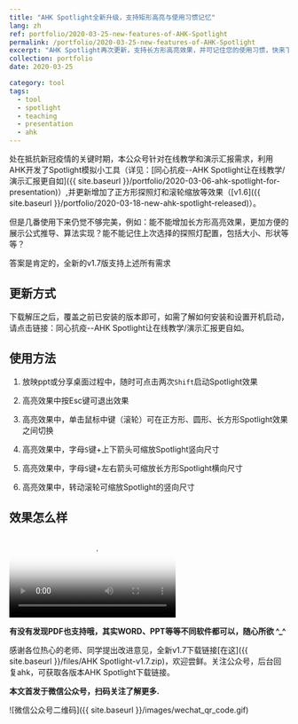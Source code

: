 ```yaml
---
title: "AHK Spotlight全新升级，支持矩形高亮与使用习惯记忆"
lang: zh
ref: portfolio/2020-03-25-new-features-of-AHK-Spotlight
permalink: /portfolio/2020-03-25-new-features-of-AHK-Spotlight
excerpt: "AHK Spotlight再次更新，支持长方形高亮效果，并可记住您的使用习惯，快来下载吧 ^_^<br/><img src='/images/presentation2.jpg'>"
collection: portfolio
date: 2020-03-25

category: tool
tags:
  - tool
  - spotlight
  - teaching
  - presentation
  - ahk
---
```


处在抵抗新冠疫情的关键时期，本公众号针对在线教学和演示汇报需求，利用AHK开发了Spotlight模拟小工具（详见：[同心抗疫--AHK Spotlight让在线教学/演示汇报更自如]({{ site.baseurl }}/portfolio/2020-03-06-ahk-spotlight-for-presentation)）,并更新增加了正方形探照灯和滚轮缩放等效果（[v1.6]({{ site.baseurl }}/portfolio/2020-03-18-new-ahk-spotlight-released)）。

但是几番使用下来仍觉不够完美，例如：能不能增加长方形高亮效果，更加方便的展示公式推导、算法实现？能不能记住上次选择的探照灯配置，包括大小、形状等等？

答案是肯定的，全新的v1.7版支持上述所有需求

## 更新方式

下载解压之后，覆盖之前已安装的版本即可，如需了解如何安装和设置开机启动，请点击链接：同心抗疫--AHK Spotlight让在线教学/演示汇报更自如。

## 使用方法

1. 放映ppt或分享桌面过程中，随时可点击两次`Shift`启动Spotlight效果

2. 高亮效果中按Esc键可退出效果

3. 高亮效果中，单击鼠标中键（滚轮）可在正方形、圆形、长方形Spotlight效果之间切换

4. 高亮效果中，字母`S`键+上下箭头可缩放Spotlight竖向尺寸

5. 高亮效果中，字母`S`键+左右箭头可缩放长方形Spotlight横向尺寸

6. 高亮效果中，转动滚轮可缩放Spotlight的竖向尺寸

## 效果怎么样

<video poster="/images/2020-03-25-AHK-Spotlight.jpg" controls preload>
    <source src="/videos/2020-03-25-AHK-Spotlight.mp4" media="only screen and (min-device-width: 568px)"></source> 
    <source src="/videos/2020-03-25-AHK-Spotlight.iphone.mp4" media="only screen and (max-device-width: 568px)"></source> 
</video>

**​有没有发现PDF也支持哦，其实WORD、PPT等等不同软件都可以，随心所欲 ^_^**

感谢各位热心的老师、同学提出改进意见，全新v1.7下载链接[在这]({{ site.baseurl }}/files/AHK Spotlight-v1.7.zip)，欢迎尝鲜。关注公众号，后台回复ahk，可获取各版本AHK Spotlight下载链接。

**本文首发于微信公众号，扫码关注了解更多.**

![微信公众号二维码]({{ site.baseurl }}/images/wechat_qr_code.gif)
